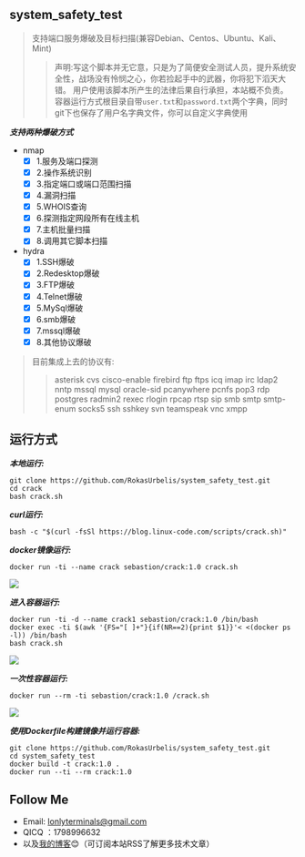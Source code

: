 ## system_safety_test
>支持端口服务爆破及目标扫描(兼容Debian、Centos、Ubuntu、Kali、Mint)
>>声明:写这个脚本并无它意，只是为了简便安全测试人员，提升系统安全性，战场没有怜悯之心，你若捡起手中的武器，你将犯下滔天大错。
>>用户使用该脚本所产生的法律后果自行承担，本站概不负责。
>>容器运行方式根目录自带`user.txt`和`password.txt`两个字典，同时git下也保存了用户名字典文件，你可以自定义字典使用

***支持两种爆破方式***
* nmap
  - [x] 1.服务及端口探测
  - [x] 2.操作系统识别
  - [x] 3.指定端口或端口范围扫描
  - [x] 4.漏洞扫描
  - [x] 5.WHOIS查询
  - [x] 6.探测指定网段所有在线主机
  - [x] 7.主机批量扫描
  - [x] 8.调用其它脚本扫描

* hydra
  - [x] 1.SSH爆破
  - [x]  2.Redesktop爆破
  - [x]  3.FTP爆破
  - [x]  4.Telnet爆破
  - [x]  5.MySql爆破
  - [x]  6.smb爆破
  - [x]  7.mssql爆破
  - [x]  8.其他协议爆破
  
>目前集成上去的协议有:
>>asterisk cvs cisco-enable firebird ftp ftps icq imap irc ldap2 nntp mssql
    mysql oracle-sid pcanywhere pcnfs pop3 rdp postgres radmin2  rexec rlogin rpcap rtsp 
    sip smb smtp smtp-enum socks5 ssh sshkey svn teamspeak vnc xmpp

## 运行方式

***本地运行:***
```shell
git clone https://github.com/RokasUrbelis/system_safety_test.git 
cd crack
bash crack.sh
```

***curl运行:***
```shell
bash -c "$(curl -fsSl https://blog.linux-code.com/scripts/crack.sh)"
```
***docker镜像运行:***
```shell
docker run -ti --name crack sebastion/crack:1.0 crack.sh
```
![](https://blog.linux-code.com/wp-content/uploads/2018/12/crack-show2.png)

***进入容器运行:***
```shell
docker run -ti -d --name crack1 sebastion/crack:1.0 /bin/bash
docker exec -ti $(awk '{FS="[ ]+"}{if(NR==2){print $1}}'< <(docker ps -l)) /bin/bash
bash crack.sh
```
![](https://blog.linux-code.com/wp-content/uploads/2018/12/docker-show.png)

***一次性容器运行:***
```shell
docker run --rm -ti sebastion/crack:1.0 /crack.sh
```
![](https://blog.linux-code.com/wp-content/uploads/2018/12/docker-show2-676x640.png)

***使用Dockerfile构建镜像并运行容器:***
```shell
git clone https://github.com/RokasUrbelis/system_safety_test.git
cd system_safety_test
docker build -t crack:1.0 .
docker run --ti --rm crack:1.0
```
## Follow Me
* Email: lonlyterminals@gmail.com
* QICQ ：1798996632
* 以及[我的博客](https://blog.linux-code.com "blog.linux-code.com"):blush:（可订阅本站RSS了解更多技术文章）
